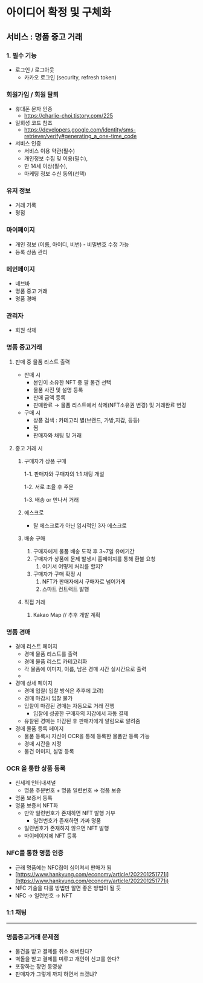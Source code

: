 # 아이디어 확정 및 구체화



## 서비스 : 명품 중고 거래

### 1. 필수 기능

- 로그인 / 로그아웃
  - 카카오 로그인 (security, refresh token)

### **회원가입 / 회원 탈퇴**

- 휴대폰 문자 인증
  - https://charlie-choi.tistory.com/225
- 일회성 코드 참조
  - https://developers.google.com/identity/sms-retriever/verify#generating_a_one-time_code
- 서비스 인증
  - 서비스 이용 약관(필수)
  - 개인정보 수집 및 이용(필수),
  - 만 14세 이상(필수),
  - 마케팅 정보 수신 동의(선택)

### 유저 정보

- 거래 기록
- 평점

### 마이페이지

- 개인 정보 (이름, 아이디, 비번) - 비밀번호 수정 가능
- 등록 상품 관리

### 메인페이지

- 네브바
- 명품 중고 거래
- 명품 경매

### 관리자

- 회원 삭제



### 명품 중고거래

1. 판매 중 물품 리스트 출력

   - 판매 시
     - 본인이 소유한 NFT 중 팔 물건 선택
     - 물품 사진 및 설명 등록
     - 판매 금액 등록
     - 판매완료 → 물품 리스트에서 삭제(NFT소유권 변경) 및 거래완료 변경
   - 구매 시
     - 상품 검색 : 카테고리 별(브랜드, 가방,지갑, 등등)
     - 찜
     - 판매자와 채팅 및 거래

2. 중고 거래 시

   1. 구매자가 상품 구매

      1-1. 판매자와 구매자의 1:1 채팅 개설

      1-2. 서로 조율 후 주문

      1-3. 배송 or 만나서 거래

   2. 에스크로

      - 탈 에스크로가 아닌 임시적인 3자 에스크로

   3. 배송 구매

      1. 구매자에게 물품 배송 도착 후 3~7일 유예기간
      2. 구매자가 상품에 문제 발생시 홈페이지를 통해 환불 요청
         1. 여기서 어떻게 처리를 할지?
      3. 구매자가 구매 확정 시
         1. NFT가 판매자에서 구매자로 넘어가게
         2. 스마트 컨트랙트 발행

   4. 직접 거래

      1. Kakao Map // 추후 개발 계획


### 명품 경매

- 경매 리스트 페이지
    - 경매 물품 리스트를 출력
    - 경매 물품 리스트 카테고리화
    - 각 물품에 이미지, 이름, 남은 경매 시간 실시간으로 출력
    - 
- 경매 상세 페이지
    - 경매 입찰( 입찰 방식은 추후에 고려)
    - 경매 마감시 입찰 불가
    - 입찰이 마감된 경매는 자동으로 거래 진행
        - 입찰에 성공한 구매자의 지갑에서 자동 결제
    - 유찰된 경매는 마감된 후 판매자에게 알림으로 알려줌
- 경매 물품 등록 페이지
    - 물품 등록시 자신이 OCR을 통해 등록한 물품만 등록 가능
    - 경매 시간을 지정
    - 물건 이미지, 설명 등록

### OCR 을 통한 상품 등록

- 신세계 인터내셔널
    - 명품 주문번호 + 명품 일련번호 ⇒ 정품 보증
- 명품 보증서 등록
- 명품 보증서 NFT화
    - 만약 일련번호가 존재하면 NFT 발행 거부
        - 일련번호가 존재하면 가짜 명품
    - 일련번호가 존재하지 않으면 NFT 발행
    - 마이페이지에 NFT 등록

### NFC를 통한 명품 인증

- 근래 명품에는 NFC칩이 심어져서 판매가 됨
- [https://www.hankyung.com/economy/article/202201251771i](https://www.hankyung.com/economy/article/202201251771i)
- NFC 기술을 다룰 방법만 알면 좋은 방법이 될 듯
- NFC → 일련번호 → NFT

### 1:1 채팅

---

### 명품중고거래 문제점

- 물건을 받고 결제를 취소 해버린다?
- 벽돌을 받고 결제를 미루고 개인이 신고를 한다?
- 포장하는 장면 동영상
- 판매자가 그렇게 까지 하면서 쓰겠냐?